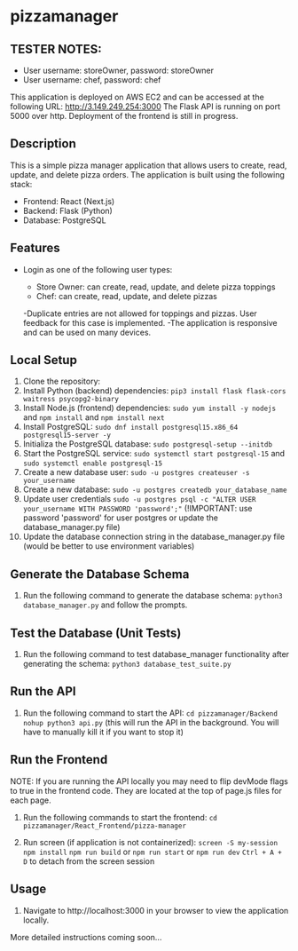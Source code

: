 # pizzamanager

## TESTER NOTES:
- User username: storeOwner, password: storeOwner
- User username: chef, password: chef

This application is deployed on AWS EC2 and can be accessed at the following URL: http://3.149.249.254:3000
The Flask API is running on port 5000 over http.
Deployment of the frontend is still in progress.

## Description
This is a simple pizza manager application that allows users to create, read, update, and delete pizza orders. The application is built using the following stack:
- Frontend: React (Next.js)
- Backend: Flask (Python)
- Database: PostgreSQL

## Features
- Login as one of the following user types:
  - Store Owner: can create, read, update, and delete pizza toppings
  - Chef: can create, read, update, and delete pizzas
  
  -Duplicate entries are not allowed for toppings and pizzas. User feedback for this case is implemented.
  -The application is responsive and can be used on many devices.

## Local Setup
1. Clone the repository:
2. Install Python (backend) dependencies:
```pip3 install flask flask-cors waitress psycopg2-binary```
3. Install Node.js (frontend) dependencies:
```sudo yum install -y nodejs``` and ```npm install``` and ```npm install next```
4. Install PostgreSQL:
```sudo dnf install postgresql15.x86_64 postgresql15-server -y```
5. Initializa the PostgreSQL database:
```sudo postgresql-setup --initdb```
5. Start the PostgreSQL service:
```sudo systemctl start postgresql-15``` and ```sudo systemctl enable postgresql-15```
6. Create a new database user:
```sudo -u postgres createuser -s your_username```
7. Create a new database:
```sudo -u postgres createdb your_database_name```
8. Update user credentials
```sudo -u postgres psql -c "ALTER USER your_username WITH PASSWORD 'password';"``` (!IMPORTANT: use password 'password' for user postgres or update the database_manager.py file)
9. Update the database connection string in the database_manager.py file (would be better to use environment variables)

## Generate the Database Schema
1. Run the following command to generate the database schema:
```python3 database_manager.py``` and follow the prompts.

## Test the Database (Unit Tests)
1. Run the following command to test database_manager functionality after generating the schema:
```python3 database_test_suite.py```

## Run the API
1. Run the following command to start the API:
```cd pizzamanager/Backend```
```nohup python3 api.py``` (this will run the API in the background. You will have to manually kill it if you want to stop it)

## Run the Frontend
NOTE: If you are running the API locally you may need to flip devMode flags to true in the frontend code. They are located at the top of page.js files for each page.

1. Run the following commands to start the frontend:
```cd pizzamanager/React_Frontend/pizza-manager```

2. Run screen (if application is not containerized):
```screen -S my-session```
```npm install```
```npm run build``` or ```npm run start``` or ```npm run dev```
```Ctrl + A + D``` to detach from the screen session

## Usage
1. Navigate to http://localhost:3000 in your browser to view the application locally.

More detailed instructions coming soon...